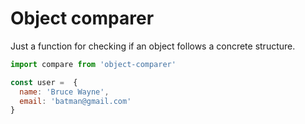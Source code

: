 # Object comparer

Just a function for checking if an object follows a concrete structure.

```javascript
import compare from 'object-comparer'

const user =  {
  name: 'Bruce Wayne',
  email: 'batman@gmail.com'
}




```